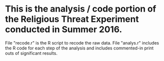# This is the analysis / code portion of the Religious Threat Experiment conducted in Summer 2016.

File "recode.r" is the R script to recode the raw data.
File "analys.r" includes the R code for each step of the analysis and includes commented-in print outs of significant results.
